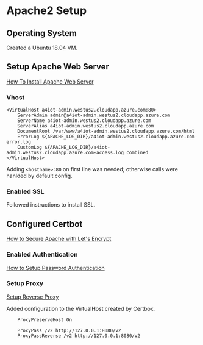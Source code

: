 # Apache2 Setup

## Operating System

Created a Ubuntu 18.04 VM.

## Setup Apache Web Server

[How To Install Apache Web Server](https://www.digitalocean.com/community/tutorials/how-to-install-the-apache-web-server-on-ubuntu-18-04)

### Vhost 

```
<VirtualHost a4iot-admin.westus2.cloudapp.azure.com:80>
    ServerAdmin admin@a4iot-admin.westus2.cloudapp.azure.com
    ServerName a4iot-admin.westus2.cloudapp.azure.com
    ServerAlias a4iot-admin.westus2.cloudapp.azure.com
    DocumentRoot /var/www/a4iot-admin.westus2.cloudapp.azure.com/html
    ErrorLog ${APACHE_LOG_DIR}/a4iot-admin.westus2.cloudapp.azure.com-error.log
    CustomLog ${APACHE_LOG_DIR}/a4iot-admin.westus2.cloudapp.azure.com-access.log combined
</VirtualHost>
```

Adding ```<hostname>:80``` on first line was needed; otherwise calls were hanlded by default config.

### Enabled SSL

Followed instructions to install SSL.

## Configured Certbot

[How to Secure Apache with Let's Encrypt](https://www.digitalocean.com/community/tutorials/how-to-secure-apache-with-let-s-encrypt-on-ubuntu-18-04)


### Enabled Authentication

[How to Setup Password Authentication](https://www.digitalocean.com/community/tutorials/how-to-set-up-password-authentication-with-apache-on-ubuntu-14-04)

### Setup Proxy

[Setup Reverse Proxy](https://www.digitalocean.com/community/tutorials/how-to-use-apache-as-a-reverse-proxy-with-mod_proxy-on-ubuntu-16-04)


Added configuration to the VirtualHost created by Certbox.

```
    ProxyPreserveHost On

    ProxyPass /v2 http://127.0.0.1:8080/v2
    ProxyPassReverse /v2 http://127.0.0.1:8080/v2

```



